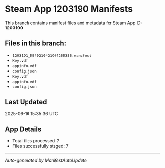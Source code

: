 # Steam App 1203190 Manifests

This branch contains manifest files and metadata for Steam App ID: **1203190**

## Files in this branch:
- `1203191_5840210421904285358.manifest`
- `Key.vdf`
- `appinfo.vdf`
- `config.json`
- `Key.vdf`
- `appinfo.vdf`
- `config.json`

## Last Updated
2025-06-16 15:35:36 UTC

## App Details
- Total files processed: 7
- Files successfully staged: 7

---
*Auto-generated by ManifestAutoUpdate*
